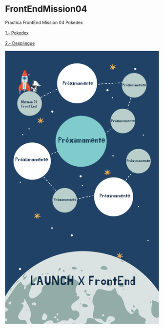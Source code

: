 # FrontEndMission04

Practica FrontEnd Mission 04
Pokedex
<br>
<br>
<a href="https://github.com/JAbbadGarcia/FrontEndMission04/tree/main/pokedex">1.- Pokedex</a>
<br>
<br>
<a href="www.pokedexpracticajs.n8.myws.ca">2.- Despliegue</a>
<br>
<br>
<img src="https://github.com/JAbbadGarcia/FrontEndMission01/blob/main/Launch_X.png" alt="Launch X">
